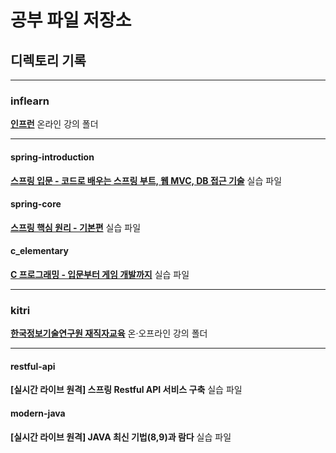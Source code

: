 # 공부 파일 저장소
## 디렉토리 기록
***
### inflearn
[**인프런**](http://estudy.kitri.re.kr/main.do) 온라인 강의 폴더
***
#### spring-introduction
[**스프링 입문 - 코드로 배우는 스프링 부트, 웹 MVC, DB 접근 기술**](https://www.inflearn.com/course/스프링-입문-스프링부트/dashboard) 실습 파일
#### spring-core
[**스프링 핵심 원리 - 기본편**](https://www.inflearn.com/course/스프링-핵심-원리-기본편/dashboard) 실습 파일
#### c_elementary
[**C 프로그래밍 - 입문부터 게임 개발까지**](https://www.inflearn.com/course/c-프로그래밍-게임/dashboard) 실습 파일
***
### kitri
[**한국정보기술연구원 재직자교육**](http://estudy.kitri.re.kr/main.do) 온·오프라인 강의 폴더
***
#### restful-api
**[실시간 라이브 원격] 스프링 Restful API 서비스 구축** 실습 파일
#### modern-java
**[실시간 라이브 원격] JAVA 최신 기법(8,9)과 람다** 실습 파일